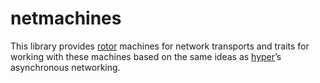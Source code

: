 # netmachines

This library provides [rotor] machines for network transports and traits
for working with these machines based on the same ideas as [hyper]’s
asynchronous networking.

[rotor]: https://github.com/tailhook/rotor
[hyper]: https://github.com/hyperium/hyper
